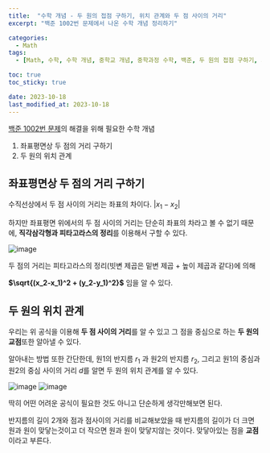 ```yaml
---
title:  "수학 개념 - 두 원의 접점 구하기, 위치 관계와 두 점 사이의 거리"
excerpt: "백준 1002번 문제에서 나온 수학 개념 정리하기"

categories:
  - Math
tags:
  - [Math, 수학, 수학 개념, 중학교 개념, 중학과정 수학, 백준, 두 원의 접점 구하기, 좌표평면상 두 점의 거리 구하기, 두 점 사이의 거리]

toc: true
toc_sticky: true

date: 2023-10-18
last_modified_at: 2023-10-18
---
```


[백준 1002번 문제](https://98tech-savvy.github.io/baekjoon/Beakjoon-1002/)의 해결을 위해 필요한 수학 개념

1. 좌표평면상 두 점의 거리 구하기
2. 두 원의 위치 관계

## 좌표평면상 두 점의 거리 구하기
수직선상에서 두 점 사이의 거리는 좌표의 차이다. 
$|x_1 - x_2|$

하지만 좌표평면 위에서의 두 점 사이의 거리는 단순히 좌표의 차라고 볼 수 없기 때문에, **직각삼각형과 피타고라스의 정리**를 이용해서 구할 수 있다.

![image](https://github.com/98tech-savvy/98tech-savvy.github.io/assets/128434645/9fab5b43-3b36-4623-bb71-050de580e075)

두 점의 거리는 피타고라스의 정리(빗변 제곱은 밑변 제곱 + 높이 제곱과 같다)에 의해

**$\sqrt{(x_2-x_1)^2 + (y_2-y_1)^2}$** 임을 알 수 있다.

## 두 원의 위치 관계
우리는 위 공식을 이용해 **두 점 사이의 거리**를 알 수 있고 그 점을 중심으로 하는 **두 원의 교점**또한 알아낼 수 있다.

알아내는 방법 또한 간단한데, 원1의 반지름 $r_1$ 과 원2의 반지름 $r_2$, 그리고 원1의 중심과 원2의 중심 사이의 거리 $d$를 알면 두 원의 위치 관계를 알 수 있다.

![image](https://github.com/98tech-savvy/98tech-savvy.github.io/assets/128434645/b1fe3422-f819-4d59-ba0b-acd39cf7e09d)
![image](https://github.com/98tech-savvy/98tech-savvy.github.io/assets/128434645/5a1ea61d-0725-4867-9783-6d2df33aa548)

딱히 어떤 어려운 공식이 필요한 것도 아니고 단순하게 생각만해보면 된다.

반지름의 길이 2개와 점과 점사이의 거리를 비교해보았을 때 반지름의 길이가 더 크면 원과 원이 맞닿는것이고 더 작으면 원과 원이 맞닿지않는 것이다. 맞닿아있는 점을 **교점**이라고 부른다.